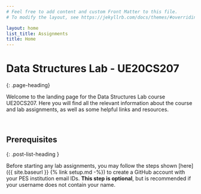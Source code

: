```yaml
---
# Feel free to add content and custom Front Matter to this file.
# To modify the layout, see https://jekyllrb.com/docs/themes/#overriding-theme-defaults

layout: home
list_title: Assignments
title: Home
---
```


# Data Structures Lab - UE20CS207
{: .page-heading}

Welcome to the landing page for the Data Structures Lab course UE20CS207. Here you will find all the relevant information about the course and lab assignments, as well as some helpful links and resources.

&nbsp;
&nbsp;
&nbsp;

## Prerequisites
{: .post-list-heading }

Before starting any lab assignments, you may follow the steps shown [here]({{ site.baseurl }} {% link setup.md -%}) to create a GitHub account with your PES institution email IDs. **This step is optional**, but is recommended if your username does not contain your name.

&nbsp;
&nbsp;
&nbsp;
